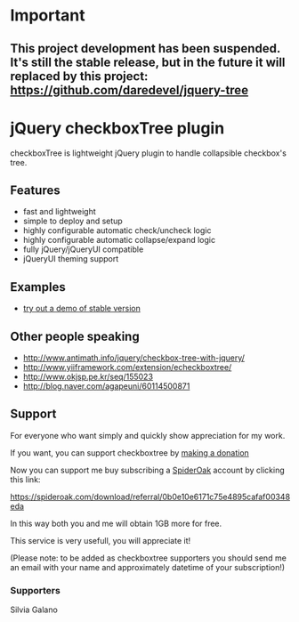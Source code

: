 # Important #
## This project development has been suspended. It's still the stable release, but in the future it will replaced by this project: https://github.com/daredevel/jquery-tree ##

# jQuery checkboxTree plugin #
checkboxTree is lightweight jQuery plugin to handle collapsible checkbox's tree.

## Features ##
  * fast and lightweight
  * simple to deploy and setup
  * highly configurable automatic check/uncheck logic
  * highly configurable automatic collapse/expand logic
  * fully jQuery/jQueryUI compatible
  * jQueryUI theming support

## Examples ##
  * [try out a demo of stable version](http://checkboxtree.googlecode.com/svn/tags/checkboxtree-0.5.2/index.html)

## Other people speaking ##
  * http://www.antimath.info/jquery/checkbox-tree-with-jquery/
  * http://www.yiiframework.com/extension/echeckboxtree/
  * http://www.okjsp.pe.kr/seq/155023
  * http://blog.naver.com/agapeuni/60114500871

## Support ##
For everyone who want simply and quickly show appreciation for my work.

If you want, you can support checkboxtree by [making a donation](https://www.paypal.com/cgi-bin/webscr?cmd=_s-xclick&hosted_button_id=KWY8ZUCUBGVXG)

Now you can support me buy subscribing a [SpiderOak](http://www.spideroak.com) account by clicking this link:

https://spideroak.com/download/referral/0b0e10e6171c75e4895cafaf00348eda

In this way both you and me will obtain 1GB more for free.

This service is very usefull, you will appreciate it!

(Please note: to be added as checkboxtree supporters you should send me an email with your name and approximately datetime of your subscription!)

### Supporters ###
Silvia Galano
